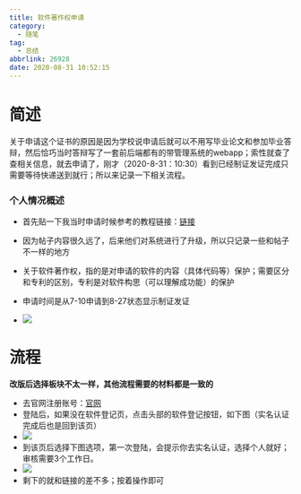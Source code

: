 ```yaml
---
title: 软件著作权申请
category:
  - 随笔
tag:
  - 总结
abbrlink: 26928
date: 2020-08-31 10:52:15
---
```


# 简述
关于申请这个证书的原因是因为学校说申请后就可以不用写毕业论文和参加毕业答辩，然后恰巧当时答辩写了一套前后端都有的带管理系统的webapp；索性就查了查相关信息，就去申请了，刚才（2020-8-31：10:30）看到已经制证发证完成只需要等待快递送到就行；所以来记录一下相关流程。
<!-- more -->

###  个人情况概述
- 首先贴一下我当时申请时候参考的教程链接：[链接](https://zhuanlan.zhihu.com/p/72729628)
- 因为帖子内容很久远了，后来他们对系统进行了升级，所以只记录一些和帖子不一样的地方
- 关于软件著作权，指的是对申请的软件的内容（具体代码等）保护；需要区分和专利的区别，专利是对软件构思（可以理解成功能）的保护
- 申请时间是从7-10申请到8-27状态显示制证发证

- ![](http://raw.githubusercontent.com/SHUAXINDIARY/img_store/main//zhuzuoquan.png)

# 流程
**改版后选择板块不太一样，其他流程需要的材料都是一致的**
- 去官网注册账号：[官网](https://register.ccopyright.com.cn/registration.html#/registerSoft)
- 登陆后，如果没在软件登记页，点击头部的软件登记按钮，如下图（实名认证完成后也是回到该页）
- ![](http://raw.githubusercontent.com/SHUAXINDIARY/img_store/main//zhuzuoquan2.png)
- 到该页后选择下图选项，第一次登陆，会提示你去实名认证，选择个人就好；审核需要3个工作日。
- ![](http://raw.githubusercontent.com/SHUAXINDIARY/img_store/main//zhuzuoquan3.png)
- 剩下的就和链接的差不多；按着操作即可


